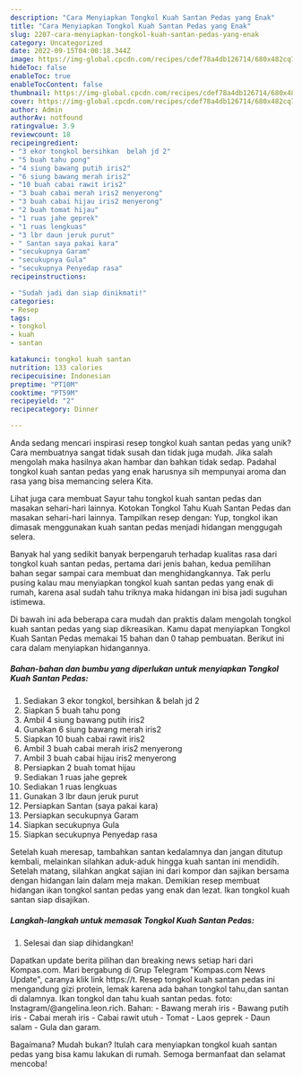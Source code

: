```yaml
---
description: "Cara Menyiapkan Tongkol Kuah Santan Pedas yang Enak"
title: "Cara Menyiapkan Tongkol Kuah Santan Pedas yang Enak"
slug: 2207-cara-menyiapkan-tongkol-kuah-santan-pedas-yang-enak
category: Uncategorized
date: 2022-09-15T04:00:18.344Z
image: https://img-global.cpcdn.com/recipes/cdef78a4db126714/680x482cq70/tongkol-kuah-santan-pedas-foto-resep-utama.jpg
hideToc: false
enableToc: true
enableTocContent: false
thumbnail: https://img-global.cpcdn.com/recipes/cdef78a4db126714/680x482cq70/tongkol-kuah-santan-pedas-foto-resep-utama.jpg
cover: https://img-global.cpcdn.com/recipes/cdef78a4db126714/680x482cq70/tongkol-kuah-santan-pedas-foto-resep-utama.jpg
author: Admin
authorAv: notfound
ratingvalue: 3.9
reviewcount: 18
recipeingredient:
- "3 ekor tongkol bersihkan  belah jd 2"
- "5 buah tahu pong"
- "4 siung bawang putih iris2"
- "6 siung bawang merah iris2"
- "10 buah cabai rawit iris2"
- "3 buah cabai merah iris2 menyerong"
- "3 buah cabai hijau iris2 menyerong"
- "2 buah tomat hijau"
- "1 ruas jahe geprek"
- "1 ruas lengkuas"
- "3 lbr daun jeruk purut"
- " Santan saya pakai kara"
- "secukupnya Garam"
- "secukupnya Gula"
- "secukupnya Penyedap rasa"
recipeinstructions:

- "Sudah jadi dan siap dinikmati!"
categories:
- Resep
tags:
- tongkol
- kuah
- santan

katakunci: tongkol kuah santan 
nutrition: 133 calories
recipecuisine: Indonesian
preptime: "PT10M"
cooktime: "PT59M"
recipeyield: "2"
recipecategory: Dinner

---
```





Anda sedang mencari inspirasi resep tongkol kuah santan pedas yang unik? Cara membuatnya sangat tidak susah dan tidak juga mudah. Jika salah mengolah maka hasilnya akan hambar dan bahkan tidak sedap. Padahal tongkol kuah santan pedas yang enak harusnya sih mempunyai aroma dan rasa yang bisa memancing selera Kita.





Lihat juga cara membuat Sayur tahu tongkol kuah santan pedas dan masakan sehari-hari lainnya. Kotokan Tongkol Tahu Kuah Santan Pedas dan masakan sehari-hari lainnya. Tampilkan resep dengan: Yup, tongkol ikan dimasak menggunakan kuah santan pedas menjadi hidangan menggugah selera.

Banyak hal yang sedikit banyak berpengaruh terhadap kualitas rasa dari tongkol kuah santan pedas, pertama dari jenis bahan, kedua pemilihan bahan segar sampai cara membuat dan menghidangkannya. Tak perlu pusing kalau mau menyiapkan tongkol kuah santan pedas yang enak di rumah, karena asal sudah tahu triknya maka hidangan ini bisa jadi suguhan istimewa.






Di bawah ini ada beberapa cara mudah dan praktis dalam mengolah tongkol kuah santan pedas yang siap dikreasikan. Kamu dapat menyiapkan Tongkol Kuah Santan Pedas memakai 15 bahan dan 0 tahap pembuatan. Berikut ini cara dalam menyiapkan hidangannya.

<!--inarticleads1-->

##### Bahan-bahan dan bumbu yang diperlukan untuk menyiapkan Tongkol Kuah Santan Pedas:

1. Sediakan 3 ekor tongkol, bersihkan &amp; belah jd 2
1. Siapkan 5 buah tahu pong
1. Ambil 4 siung bawang putih iris2
1. Gunakan 6 siung bawang merah iris2
1. Siapkan 10 buah cabai rawit iris2
1. Ambil 3 buah cabai merah iris2 menyerong
1. Ambil 3 buah cabai hijau iris2 menyerong
1. Persiapkan 2 buah tomat hijau
1. Sediakan 1 ruas jahe geprek
1. Sediakan 1 ruas lengkuas
1. Gunakan 3 lbr daun jeruk purut
1. Persiapkan  Santan (saya pakai kara)
1. Persiapkan secukupnya Garam
1. Siapkan secukupnya Gula
1. Siapkan secukupnya Penyedap rasa


Setelah kuah meresap, tambahkan santan kedalamnya dan jangan ditutup kembali, melainkan silahkan aduk-aduk hingga kuah santan ini mendidih. Setelah matang, silahkan angkat sajian ini dari kompor dan sajikan bersama dengan hidangan lain dalam meja makan. Demikian resep membuat hidangan ikan tongkol santan pedas yang enak dan lezat. Ikan tongkol kuah santan siap disajikan. 

<!--inarticleads2-->

##### Langkah-langkah untuk memasak Tongkol Kuah Santan Pedas:


1. Selesai dan siap dihidangkan!

Dapatkan update berita pilihan dan breaking news setiap hari dari Kompas.com. Mari bergabung di Grup Telegram &#34;Kompas.com News Update&#34;, caranya klik link https://t. Resep tongkol kuah santan pedas ini mengandung gizi protein, lemak karena ada bahan tongkol tahu,dan santan di dalamnya. Ikan tongkol dan tahu kuah santan pedas. foto: Instagram/@angelina.leon.rich. Bahan: - Bawang merah iris - Bawang putih iris - Cabai merah iris - Cabai rawit utuh - Tomat - Laos geprek - Daun salam - Gula dan garam. 

Bagaimana? Mudah bukan? Itulah cara menyiapkan tongkol kuah santan pedas yang bisa kamu lakukan di rumah. Semoga bermanfaat dan selamat mencoba!
